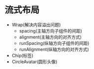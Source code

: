 # 流式布局

- Wrap(解决内容溢出问题)
  - spacing(主轴方向子组件的间距)
  - alignment(主轴方向的对齐方式)
  - runSpacing(纵轴方向子组件的间距)
  - runAlignment(纵轴方向的对齐方式)
- Chip(标签)
- CircleAvatar(圆形头像)